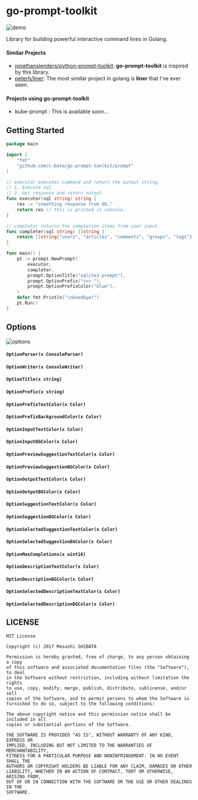 # go-prompt-toolkit

![demo](./_resources/demo.gif)

Library for building powerful interactive command lines in Golang.

#### Similar Projects

* [jonathanslenders/python-prompt-toolkit](https://github.com/jonathanslenders/python-prompt-toolkit): **go-prompt-toolkit** is inspired by this library.
* [peterh/liner](https://github.com/peterh/liner): The most similar project in golang is **liner** that I've ever seen.

#### Projects using go-prompt-toolkit

* kube-prompt : This is available soon...

## Getting Started

```go
package main

import (
    "fmt"
    "github.com/c-bata/go-prompt-toolkit/prompt"
)

// executor executes command and return the output string.
// 1. Execute sql
// 2. Get response and return output
func executor(sql string) string {
    res := "something response from db."
    return res // this is printed in console.
}

// completer returns the completion items from user input.
func completer(sql string) []string {
    return []string{"users", "articles", "comments", "groups", "tags"}
}

func main() {
    pt := prompt.NewPrompt(
        executor,
        completer,
        prompt.OptionTitle("sqlite3-prompt"),
        prompt.OptionPrefix(">>> "),
        prompt.OptionPrefixColor("blue"),
    )
    defer fmt.Println("\nGoodbye!")
    pt.Run()
}
```


## Options

![options](./_resources/prompt-options.png)

#### `OptionParser(x ConsoleParser)`
#### `OptionWriter(x ConsoleWriter)`
#### `OptionTitle(x string)`
#### `OptionPrefix(x string)`
#### `OptionPrefixTextColor(x Color)`
#### `OptionPrefixBackgroundColor(x Color)`
#### `OptionInputTextColor(x Color)`
#### `OptionInputBGColor(x Color)`
#### `OptionPreviewSuggestionTextColor(x Color)`
#### `OptionPreviewSuggestionBGColor(x Color)`
#### `OptionOutputTextColor(x Color)`
#### `OptionOutputBGColor(x Color)`
#### `OptionSuggestionTextColor(x Color)`
#### `OptionSuggestionBGColor(x Color)`
#### `OptionSelectedSuggestionTextColor(x Color)`
#### `OptionSelectedSuggestionBGColor(x Color)`
#### `OptionMaxCompletions(x uint16)`
#### `OptionDescriptionTextColor(x Color)`
#### `OptionDescriptionBGColor(x Color)`
#### `OptionSelectedDescriptionTextColor(x Color)`
#### `OptionSelectedDescriptionBGColor(x Color)`


## LICENSE

```
MIT License

Copyright (c) 2017 Masashi SHIBATA

Permission is hereby granted, free of charge, to any person obtaining a copy
of this software and associated documentation files (the "Software"), to deal
in the Software without restriction, including without limitation the rights
to use, copy, modify, merge, publish, distribute, sublicense, and/or sell
copies of the Software, and to permit persons to whom the Software is
furnished to do so, subject to the following conditions:

The above copyright notice and this permission notice shall be included in all
copies or substantial portions of the Software.

THE SOFTWARE IS PROVIDED "AS IS", WITHOUT WARRANTY OF ANY KIND, EXPRESS OR
IMPLIED, INCLUDING BUT NOT LIMITED TO THE WARRANTIES OF MERCHANTABILITY,
FITNESS FOR A PARTICULAR PURPOSE AND NONINFRINGEMENT. IN NO EVENT SHALL THE
AUTHORS OR COPYRIGHT HOLDERS BE LIABLE FOR ANY CLAIM, DAMAGES OR OTHER
LIABILITY, WHETHER IN AN ACTION OF CONTRACT, TORT OR OTHERWISE, ARISING FROM,
OUT OF OR IN CONNECTION WITH THE SOFTWARE OR THE USE OR OTHER DEALINGS IN THE
SOFTWARE.
```
